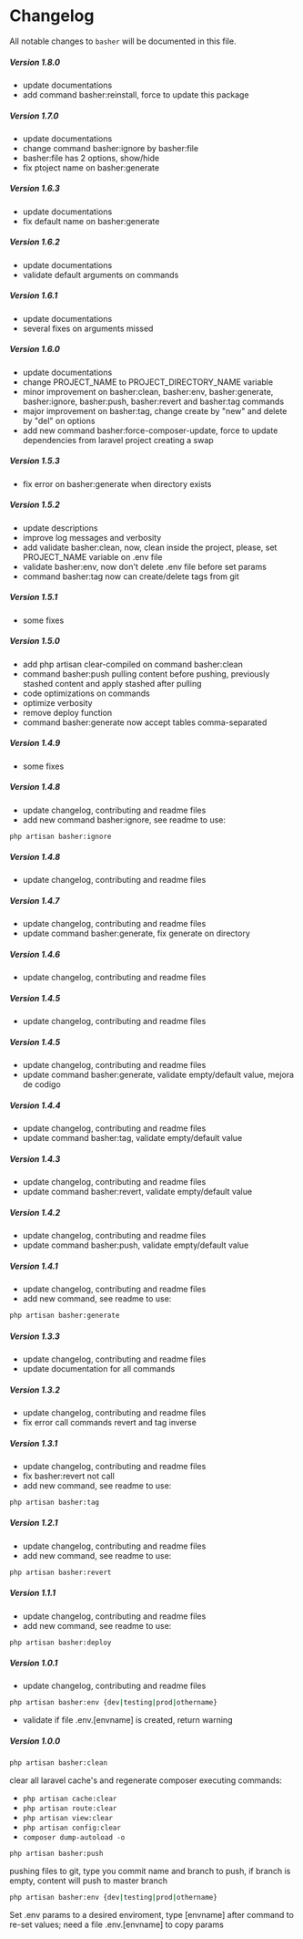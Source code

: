 # Changelog

All notable changes to `basher` will be documented in this file.

##### Version 1.8.0
- update documentations
- add command basher:reinstall, force to update this package

##### Version 1.7.0
- update documentations
- change command basher:ignore by basher:file
- basher:file has 2 options, show/hide
- fix ptoject name on basher:generate

##### Version 1.6.3
- update documentations
- fix default name on basher:generate 

##### Version 1.6.2
- update documentations
- validate default arguments on commands

##### Version 1.6.1
- update documentations
- several fixes on arguments missed

##### Version 1.6.0
- update documentations
- change PROJECT_NAME to PROJECT_DIRECTORY_NAME variable
- minor improvement on basher:clean, basher:env, basher:generate, basher:ignore, basher:push, basher:revert and basher:tag commands 
- major improvement on basher:tag, change create by "new" and delete by "del" on options
- add new command basher:force-composer-update, force to update dependencies from laravel project creating a swap

##### Version 1.5.3
- fix error on basher:generate when directory exists

##### Version 1.5.2
- update descriptions
- improve log messages and verbosity
- add validate basher:clean, now, clean inside the project, please, set PROJECT_NAME variable on .env file
- validate basher:env, now don't delete .env file before set params
- command basher:tag now can create/delete tags from git

##### Version 1.5.1
- some fixes

##### Version 1.5.0
- add php artisan clear-compiled on command basher:clean
- command basher:push pulling content before pushing, previously stashed content and apply stashed after pulling
- code optimizations on commands
- optimize verbosity
- remove deploy function
- command basher:generate now accept tables comma-separated

##### Version 1.4.9
- some fixes

##### Version 1.4.8
- update changelog, contributing and readme files
- add new command basher:ignore, see readme to use:
``` bash 
php artisan basher:ignore
```

##### Version 1.4.8
- update changelog, contributing and readme files

##### Version 1.4.7
- update changelog, contributing and readme files
- update command basher:generate, fix generate on directory

##### Version 1.4.6
- update changelog, contributing and readme files

##### Version 1.4.5
- update changelog, contributing and readme files

##### Version 1.4.5
- update changelog, contributing and readme files
- update command basher:generate, validate empty/default value, mejora de codigo

##### Version 1.4.4
- update changelog, contributing and readme files
- update command basher:tag, validate empty/default value

##### Version 1.4.3
- update changelog, contributing and readme files
- update command basher:revert, validate empty/default value

##### Version 1.4.2
- update changelog, contributing and readme files
- update command basher:push, validate empty/default value

##### Version 1.4.1
- update changelog, contributing and readme files
- add new command, see readme to use:
``` bash 
php artisan basher:generate
```

##### Version 1.3.3
- update changelog, contributing and readme files
- update documentation for all commands

##### Version 1.3.2
- update changelog, contributing and readme files
- fix error call commands revert and tag inverse

##### Version 1.3.1
- update changelog, contributing and readme files
- fix basher:revert not call
- add new command, see readme to use:
``` bash 
php artisan basher:tag
```

##### Version 1.2.1
- update changelog, contributing and readme files
- add new command, see readme to use:
``` bash 
php artisan basher:revert
```

##### Version 1.1.1
- update changelog, contributing and readme files
- add new command, see readme to use:
``` bash 
php artisan basher:deploy
```


##### Version 1.0.1
- update changelog, contributing and readme files
``` bash 
php artisan basher:env {dev|testing|prod|othername}
```
- validate if file .env.[envname] is created, return warning

##### Version 1.0.0
``` bash 
php artisan basher:clean
```
clear all laravel cache's and regenerate composer executing commands:
- `php artisan cache:clear`
- `php artisan route:clear`
- `php artisan view:clear`
- `php artisan config:clear`
- `composer dump-autoload -o`

``` bash 
php artisan basher:push
```
pushing files to git, type you commit name and branch to push, if branch is empty, content will push to master branch

``` bash 
php artisan basher:env {dev|testing|prod|othername}
```
Set .env params to a desired enviroment, type [envname] after command to re-set values; need a file .env.[envname] to copy params